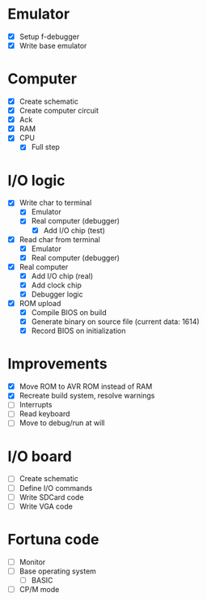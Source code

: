 # Emulator

- [x] Setup f-debugger
- [x] Write base emulator

# Computer

- [x] Create schematic
- [x] Create computer circuit
- [x] Ack
- [x] RAM
- [x] CPU
  - [x] Full step

# I/O logic

- [x] Write char to terminal
  - [x] Emulator
  - [x] Real computer (debugger)
    - [x] Add I/O chip (test)
- [x] Read char from terminal
  - [x] Emulator
  - [x] Real computer (debugger)
- [x] Real computer
  - [x] Add I/O chip (real)
  - [x] Add clock chip
  - [x] Debugger logic
- [x] ROM upload
  - [x] Compile BIOS on build
  - [x] Generate binary on source file (current data: 1614)
  - [x] Record BIOS on initialization

# Improvements

- [x] Move ROM to AVR ROM instead of RAM
- [x] Recreate build system, resolve warnings
- [ ] Interrupts
- [ ] Read keyboard
- [ ] Move to debug/run at will

# I/O board

- [ ] Create schematic
- [ ] Define I/O commands
- [ ] Write SDCard code
- [ ] Write VGA code

# Fortuna code

- [ ] Monitor
- [ ] Base operating system
  - [ ] BASIC
- [ ] CP/M mode
